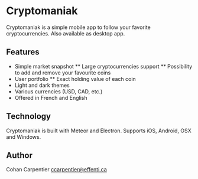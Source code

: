# Cryptomaniak

Cryptomaniak is a simple mobile app to follow your favorite cryptocurrencies. Also available as desktop app.

## Features

* Simple market snapshot
** Large cryptocurrencies support
** Possibility to add and remove your favourite coins
* User portfolio 
** Exact holding value of each coin
* Light and dark themes
* Various currencies (USD, CAD, etc.)
* Offered in French and English

## Technology

Cryptomaniak is built with Meteor and Electron. Supports iOS, Android, OSX and Windows.

## Author 

Cohan Carpentier <ccarpentier@effenti.ca>
